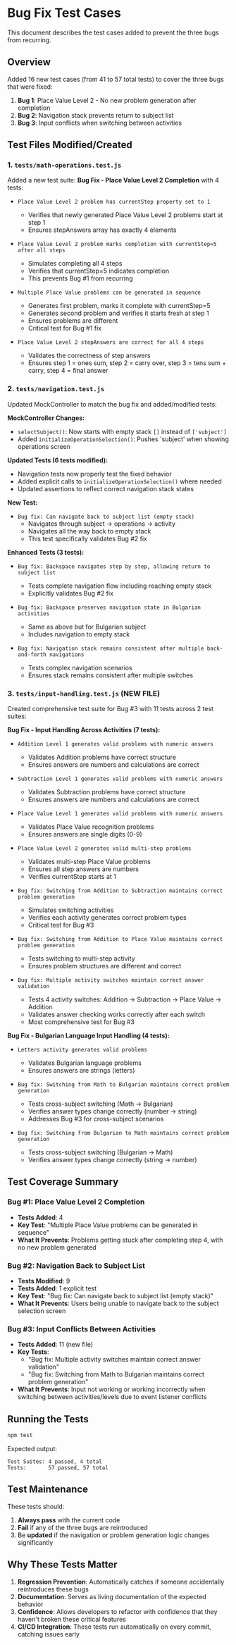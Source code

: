 # Bug Fix Test Cases

This document describes the test cases added to prevent the three bugs from recurring.

## Overview

Added 16 new test cases (from 41 to 57 total tests) to cover the three bugs that were fixed:

1. **Bug 1**: Place Value Level 2 - No new problem generation after completion
2. **Bug 2**: Navigation stack prevents return to subject list
3. **Bug 3**: Input conflicts when switching between activities

## Test Files Modified/Created

### 1. `tests/math-operations.test.js`
Added a new test suite: **Bug Fix - Place Value Level 2 Completion** with 4 tests:

- `Place Value Level 2 problem has currentStep property set to 1`
  - Verifies that newly generated Place Value Level 2 problems start at step 1
  - Ensures stepAnswers array has exactly 4 elements

- `Place Value Level 2 problem marks completion with currentStep=5 after all steps`
  - Simulates completing all 4 steps
  - Verifies that currentStep=5 indicates completion
  - This prevents Bug #1 from recurring

- `Multiple Place Value problems can be generated in sequence`
  - Generates first problem, marks it complete with currentStep=5
  - Generates second problem and verifies it starts fresh at step 1
  - Ensures problems are different
  - Critical test for Bug #1 fix

- `Place Value Level 2 stepAnswers are correct for all 4 steps`
  - Validates the correctness of step answers
  - Ensures step 1 = ones sum, step 2 = carry over, step 3 = tens sum + carry, step 4 = final answer

### 2. `tests/navigation.test.js`
Updated MockController to match the bug fix and added/modified tests:

**MockController Changes:**
- `selectSubject()`: Now starts with empty stack `[]` instead of `['subject']`
- Added `initializeOperationSelection()`: Pushes 'subject' when showing operations screen

**Updated Tests (6 tests modified):**
- Navigation tests now properly test the fixed behavior
- Added explicit calls to `initializeOperationSelection()` where needed
- Updated assertions to reflect correct navigation stack states

**New Test:**
- `Bug fix: Can navigate back to subject list (empty stack)`
  - Navigates through subject → operations → activity
  - Navigates all the way back to empty stack
  - This test specifically validates Bug #2 fix

**Enhanced Tests (3 tests):**
- `Bug fix: Backspace navigates step by step, allowing return to subject list`
  - Tests complete navigation flow including reaching empty stack
  - Explicitly validates Bug #2 fix

- `Bug fix: Backspace preserves navigation state in Bulgarian activities`
  - Same as above but for Bulgarian subject
  - Includes navigation to empty stack

- `Bug fix: Navigation stack remains consistent after multiple back-and-forth navigations`
  - Tests complex navigation scenarios
  - Ensures stack remains consistent after multiple switches

### 3. `tests/input-handling.test.js` (NEW FILE)
Created comprehensive test suite for Bug #3 with 11 tests across 2 test suites:

**Bug Fix - Input Handling Across Activities (7 tests):**

- `Addition Level 1 generates valid problems with numeric answers`
  - Validates Addition problems have correct structure
  - Ensures answers are numbers and calculations are correct

- `Subtraction Level 1 generates valid problems with numeric answers`
  - Validates Subtraction problems have correct structure
  - Ensures answers are numbers and calculations are correct

- `Place Value Level 1 generates valid problems with numeric answers`
  - Validates Place Value recognition problems
  - Ensures answers are single digits (0-9)

- `Place Value Level 2 generates valid multi-step problems`
  - Validates multi-step Place Value problems
  - Ensures all step answers are numbers
  - Verifies currentStep starts at 1

- `Bug fix: Switching from Addition to Subtraction maintains correct problem generation`
  - Simulates switching activities
  - Verifies each activity generates correct problem types
  - Critical test for Bug #3

- `Bug fix: Switching from Addition to Place Value maintains correct problem generation`
  - Tests switching to multi-step activity
  - Ensures problem structures are different and correct

- `Bug fix: Multiple activity switches maintain correct answer validation`
  - Tests 4 activity switches: Addition → Subtraction → Place Value → Addition
  - Validates answer checking works correctly after each switch
  - Most comprehensive test for Bug #3

**Bug Fix - Bulgarian Language Input Handling (4 tests):**

- `Letters activity generates valid problems`
  - Validates Bulgarian language problems
  - Ensures answers are strings (letters)

- `Bug fix: Switching from Math to Bulgarian maintains correct problem generation`
  - Tests cross-subject switching (Math → Bulgarian)
  - Verifies answer types change correctly (number → string)
  - Addresses Bug #3 for cross-subject scenarios

- `Bug fix: Switching from Bulgarian to Math maintains correct problem generation`
  - Tests cross-subject switching (Bulgarian → Math)
  - Verifies answer types change correctly (string → number)

## Test Coverage Summary

### Bug #1: Place Value Level 2 Completion
- **Tests Added**: 4
- **Key Test**: "Multiple Place Value problems can be generated in sequence"
- **What It Prevents**: Problems getting stuck after completing step 4, with no new problem generated

### Bug #2: Navigation Back to Subject List
- **Tests Modified**: 9
- **Tests Added**: 1 explicit test
- **Key Test**: "Bug fix: Can navigate back to subject list (empty stack)"
- **What It Prevents**: Users being unable to navigate back to the subject selection screen

### Bug #3: Input Conflicts Between Activities
- **Tests Added**: 11 (new file)
- **Key Tests**: 
  - "Bug fix: Multiple activity switches maintain correct answer validation"
  - "Bug fix: Switching from Math to Bulgarian maintains correct problem generation"
- **What It Prevents**: Input not working or working incorrectly when switching between activities/levels due to event listener conflicts

## Running the Tests

```bash
npm test
```

Expected output:
```
Test Suites: 4 passed, 4 total
Tests:       57 passed, 57 total
```

## Test Maintenance

These tests should:
1. **Always pass** with the current code
2. **Fail** if any of the three bugs are reintroduced
3. Be **updated** if the navigation or problem generation logic changes significantly

## Why These Tests Matter

1. **Regression Prevention**: Automatically catches if someone accidentally reintroduces these bugs
2. **Documentation**: Serves as living documentation of the expected behavior
3. **Confidence**: Allows developers to refactor with confidence that they haven't broken these critical features
4. **CI/CD Integration**: These tests run automatically on every commit, catching issues early
